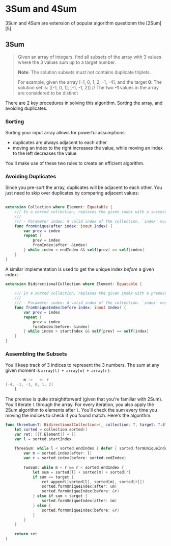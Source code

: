 # 3Sum and 4Sum

3Sum and 4Sum are extension of popular algorithm questionm the [2Sum][5].


## 3Sum

>Given an array of integers, find all subsets of the array with 3 values where the 3 values sum up to a target number.
>
> **Note**: The solution subsets must not contains duplicate triplets. 
>
> For example, given the array [-1, 0, 1, 2, -1, -4], and the target **0**:
> The solution set is: [[-1, 0, 1], [-1, -1, 2]] // The two **-1** values in the array are considered to be distinct

There are 2 key procedures in solving this algorithm. Sorting the array, and avoiding duplicates.

### Sorting

Sorting your input array allows for powerful assumptions:

* duplicates are always adjacent to each other
* moving an index to the right increases the value, while moving an index to the left decreases the value

You'll make use of these two rules to create an efficient algorithm.

### Avoiding Duplicates

Since you pre-sort the array, duplicates will be adjacent to each other. You just need to skip over duplicates by comparing adjacent values:

```swift
    
extension Collection where Element: Equatable {
    /// In a sorted collection, replaces the given index with a successor mapping to a unique element. 
    ///
    /// - Parameter index: A valid index of the collection. `index` must be less than `endIndex`
    func fromUnique(after index: inout Index) {
        var prev = index 
        repeat {
            prev = index
            fromIndex(after: &index)
        } while index < endIndex && self[prev] == self[index]
    }
}
```

A similar implementation is used to get the unique index *before* a given index:

```swift
extension BidirectionalCollection where Element: Equatable {
    
    /// In a sorted collection, replaces the given index with a predecessor that maps to a unique element.
    ///
    /// - Parameter index: A valid index of the collection. `index` must be greater than `startIndex`.
    func fromUniqueIndex(before index: inout Index) {
        var prev = index
        repeat {
            prev = index
            formIndex(before: &index)
        } while index > startIndex && self[prev] == self[index]
    }
}
```


### Assembling the Subsets

You'll keep track of 3 indices to represent the 3 numbers. The sum at any given moment is `array[l] + array[m] + array[r]`:

```swift
        m ->   <- r
[-4, -1, -1, 0, 1, 2]
    l
```

The premise is quite straightforward (given that you're familiar with 2Sum). You'll iterate `l` through the array. For every iteration, you also apply the 2Sum algorithm to elements after `l`. You'll check the sum every time you moving the indices to check if you found match. Here's the algorithm:

```swift
func threeSum<T: BidirectionalCollection>(_ collection: T, target: T.Element) -> [[T.Element]] where T.Element: Numeric & Comparable {
    let sorted = collection.sorted()
    var ret: [[T.Element]] = []
    var l = sorted.startIndex
    
    ThreeSum: while l < sorted.endIndex { defer { sorted.formUniqueIndex(after: &l) } 
        var m = sorted.index(after: l)
        var r = sorted.index(before: sorted.endIndex)
        
        TwoSum: while m < r && r < sorted.endIndex {
            let sum = sorted[l] + sorted[m] + sorted[r]
            if sum == target {
                ret.append([sorted[l], sorted[m], sorted[r]])
                sorted.formUniqueIndex(after: &m)
                sorted.formUniqueIndex(before: &r)
            } else if sum < target {
                sorted.formUniqueIndex(after: &m)
            } else {
                sorted.formUniqueIndex(before: &r)
            }
        }
    }
    
    return ret
}
 ```
